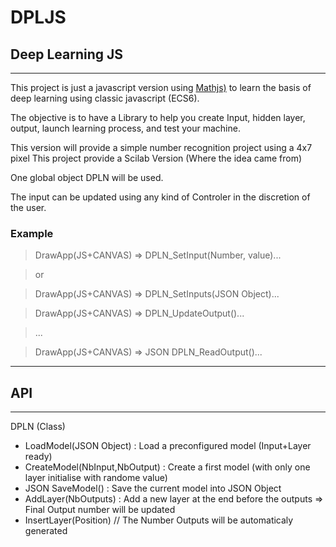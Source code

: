 # DPLJS
Deep Learning JS
---

***

This project is just a javascript version using [Mathjs)](https://mathjs.org/) to learn the basis of deep learning using classic javascript (ECS6).

The objective is to have a Library to help you create Input, hidden layer, output, launch learning process, and test your machine.

This version will provide a simple number recognition project using a 4x7 pixel
This project provide a Scilab Version (Where the idea came from)

One global object DPLN will be used.

The input can be updated using any kind of Controler in the discretion of the user.

### Example
> DrawApp(JS+CANVAS) => DPLN_SetInput(Number, value)...

> or

> DrawApp(JS+CANVAS) => DPLN_SetInputs(JSON Object)...

> 

> DrawApp(JS+CANVAS) => DPLN_UpdateOutput()...

> ...

> DrawApp(JS+CANVAS) => JSON DPLN_ReadOutput()...


***
## API
***

DPLN (Class)

* LoadModel(JSON Object) : Load a preconfigured model (Input+Layer ready)
* CreateModel(NbInput,NbOutput) : Create a first model (with only one layer initialise with randome value)
* JSON SaveModel() : Save the current model into JSON Object
* AddLayer(NbOutputs) : Add a new layer at the end before the outputs => Final Output number will be updated
* InsertLayer(Position) // The Number Outputs will be automaticaly generated


